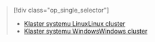 > [!div class="op_single_selector"]
> * [<span data-ttu-id="022f3-101">Klaster systemu Linux</span><span class="sxs-lookup"><span data-stu-id="022f3-101">Linux cluster</span></span>](../articles/hdinsight/hdinsight-use-oozie-linux-mac.md)
> * [<span data-ttu-id="022f3-102">Klaster systemu Windows</span><span class="sxs-lookup"><span data-stu-id="022f3-102">Windows cluster</span></span>](../articles/hdinsight/hdinsight-use-oozie.md)
> 
> 

